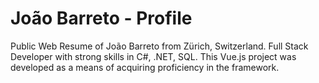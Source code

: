 # João Barreto - Profile
Public Web Resume of João Barreto from Zürich, Switzerland.
Full Stack Developer with strong skills in C#, .NET, SQL.
This Vue.js project was developed as a means of acquiring proficiency in the framework. 
